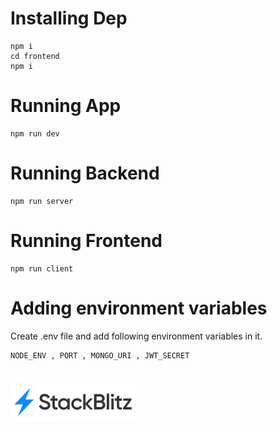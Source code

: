 # Installing Dep
    npm i
    cd frontend
    npm i

# Running App
    npm run dev
    
# Running Backend
    npm run server

# Running Frontend 
    npm run client

# Adding environment variables

Create .env file and add following environment variables in it.
    
    NODE_ENV , PORT , MONGO_URI , JWT_SECRET
#
<!-- [![An old rock in the desert](/assets/stackbitz.svg "Open in Stackbitz")](https://stackblitz.com/github/Anurag30112003/Express) -->
<a href="https://stackblitz.com/github/Anurag30112003/Express">
<img src="/assets/stackbitz.svg" alt="Open in Stackbitz" width="200"/>
</a>
